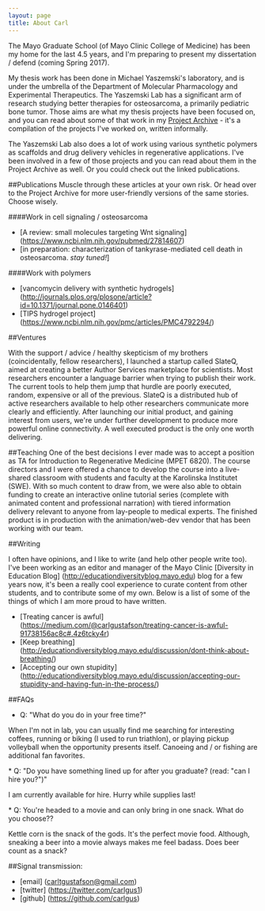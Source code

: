 ```yaml
---
layout: page
title: About Carl
---
```


The Mayo Graduate School (of Mayo Clinic College of Medicine) has been my home for the last 4.5 years, and I'm preparing to present my dissertation / defend (coming Spring 2017).

My thesis work has been done in Michael Yaszemski's laboratory, and is under the umbrella of the Department of Molecular Pharmacology and Experimental Therapeutics. The Yaszemski Lab has a significant arm of research studying better therapies for osteosarcoma, a primarily pediatric bone tumor. Those aims are what my thesis projects have been focused on, and you can read about some of that work in my [Project Archive](/project_archive) - it's a compilation of the projects I've worked on, written informally.

The Yaszemski Lab also does a lot of work using various synthetic polymers as scaffolds and drug delivery vehicles in regenerative applications. I've been involved in a few of those projects and you can read about them in the Project Archive as well. Or you could check out the linked publications.

##Publications
Muscle through these articles at your own risk. Or head over to the Project Archive for more user-friendly versions of the same stories. Choose wisely.

####Work in cell signaling / osteosarcoma

* [A review: small molecules targeting Wnt signaling] (https://www.ncbi.nlm.nih.gov/pubmed/27814607)
* [in preparation: characterization of tankyrase-mediated cell death in osteosarcoma. <em>stay tuned!</em>]

####Work with polymers

* [vancomycin delivery with synthetic hydrogels] (http://journals.plos.org/plosone/article?id=10.1371/journal.pone.0146401)
* [TIPS hydrogel project] (https://www.ncbi.nlm.nih.gov/pmc/articles/PMC4792294/)  

##Ventures

With the support / advice / healthy skepticism of my brothers (coincidentally, fellow researchers), I launched a startup called SlateQ, aimed at creating a better Author Services marketplace for scientists. Most researchers encounter a language barrier when trying to publish their work. The current tools to help them jump that hurdle are poorly executed, random, expensive or all of the previous. SlateQ is a distributed hub of active researchers available to help other researchers communicate more clearly and efficiently. After launching our initial product, and gaining interest from users, we're under further development to produce more powerful online connectivity. A well executed product is the only one worth delivering.

##Teaching
One of the best decisions I ever made was to accept a position as TA for Introduction to Regenerative Medicine (MPET 6820). The course directors and I were offered a chance to develop the course into a live-shared classroom with students and faculty at the Karolinska Institutet (SWE). With so much content to draw from, we were also able to obtain funding to create an interactive online tutorial series (complete with animated content and professional narration) with tiered information delivery relevant to anyone from lay-people to medical experts. The finished product is in production with the animation/web-dev vendor that has been working with our team.

##Writing

I often have opinions, and I like to write (and help other people write too). I've been working as an editor and manager of the Mayo Clinic [Diversity in Education Blog] (http://educationdiversityblog.mayo.edu) blog for a few years now, it's been a really cool experience to curate content from other students, and to contribute some of my own. Below is a list of some of the things of which I am more proud to have written.  

* [Treating cancer is awful] (https://medium.com/@carlgustafson/treating-cancer-is-awful-91738156ac8c#.4z6tcky4r)
* [Keep breathing] (http://educationdiversityblog.mayo.edu/discussion/dont-think-about-breathing/)
* [Accepting our own stupidity] (http://educationdiversityblog.mayo.edu/discussion/accepting-our-stupidity-and-having-fun-in-the-process/)  


##FAQs  
* Q: "What do you do in your free time?"
<p class="message">When I'm not in lab, you can usually find me searching for interesting coffees, running or biking (I used to run triathlon), or playing pickup volleyball when the opportunity presents itself. Canoeing and / or fishing are additional fan favorites.
</p>
* Q: "Do you have something lined up for after you graduate? (read: "can I hire you?")"
<p class="message"> I am currently available for hire. Hurry while supplies last!</p>
* Q: You're headed to a movie and can only bring in one snack. What do you choose??
<p class="message">Kettle corn is the snack of the gods. It's the perfect movie food. Although, sneaking a beer into a movie always makes me feel badass. Does beer count as a snack?</p>


##Signal transmission:

* [email] (carltgustafson@gmail.com)
* [twitter] (https://twitter.com/carlgus1)
* [github] (https://github.com/carlgus)  
<br/>
